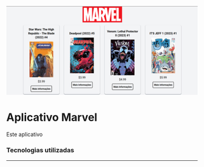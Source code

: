 ![alt](public/app-marvel.png)

# Aplicativo Marvel

Este aplicativo



### Tecnologias utilizadas
----------

